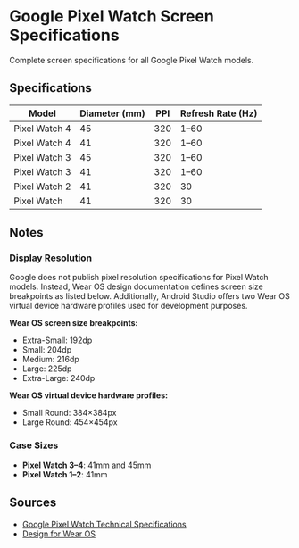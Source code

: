 # Google Pixel Watch Screen Specifications

Complete screen specifications for all Google Pixel Watch models.

## Specifications

| Model | Diameter (mm) | PPI | Refresh Rate (Hz) |
|-------|---------------|-----|-------------------|
| Pixel Watch 4 | 45 | 320 | 1–60 |
| Pixel Watch 4 | 41 | 320 | 1–60 |
| Pixel Watch 3 | 45 | 320 | 1–60 |
| Pixel Watch 3 | 41 | 320 | 1–60 |
| Pixel Watch 2 | 41 | 320 | 30 |
| Pixel Watch | 41 | 320 | 30 |

## Notes

### Display Resolution
Google does not publish pixel resolution specifications for Pixel Watch models. Instead, Wear OS design documentation defines screen size breakpoints as listed below. Additionally, Android Studio offers two Wear OS virtual device hardware profiles used for development purposes.

**Wear OS screen size breakpoints:**
- Extra-Small: 192dp
- Small: 204dp
- Medium: 216dp
- Large: 225dp
- Extra-Large: 240dp

**Wear OS virtual device hardware profiles:**
- Small Round: 384×384px
- Large Round: 454×454px

### Case Sizes
- **Pixel Watch 3–4**: 41mm and 45mm
- **Pixel Watch 1–2**: 41mm

## Sources
- [Google Pixel Watch Technical Specifications](https://support.google.com/googlepixelwatch/answer/12651869)
- [Design for Wear OS](https://developer.android.com/design/ui/wear)
